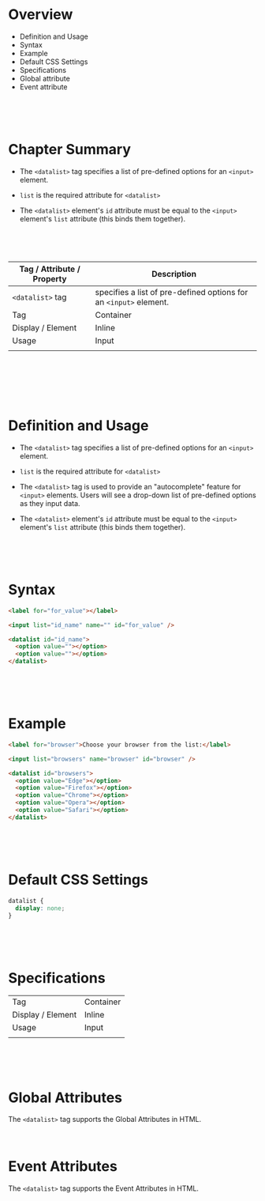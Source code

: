 # Overview

- Definition and Usage
- Syntax
- Example
- Default CSS Settings
- Specifications
- Global attribute
- Event attribute

&nbsp;

&nbsp;

# Chapter Summary

- The `<datalist>` tag specifies a list of pre-defined options for an `<input>` element.

- `list` is the required attribute for `<datalist>`

- The `<datalist>` element's `id` attribute must be equal to the `<input>` element's `list` attribute (this binds them together).

&nbsp;

&nbsp;

| Tag / Attribute / Property | Description                                                       |
| -------------------------- | ----------------------------------------------------------------- |
| `<datalist>` tag           | specifies a list of pre-defined options for an `<input>` element. |
| Tag                        | Container                                                         |
| Display / Element          | Inline                                                            |
| Usage                      | Input                                                             |
|                            |                                                                   |

&nbsp;

&nbsp;

&nbsp;

# Definition and Usage

- The `<datalist>` tag specifies a list of pre-defined options for an `<input>` element.

- `list` is the required attribute for `<datalist>`

- The `<datalist>` tag is used to provide an "autocomplete" feature for `<input>` elements. Users will see a drop-down list of pre-defined options as they input data.

- The `<datalist>` element's `id` attribute must be equal to the `<input>` element's `list` attribute (this binds them together).

&nbsp;

&nbsp;

# Syntax

```html
<label for="for_value"></label>

<input list="id_name" name="" id="for_value" />

<datalist id="id_name">
  <option value=""></option>
  <option value=""></option>
</datalist>
```

&nbsp;

&nbsp;

# Example

```html
<label for="browser">Choose your browser from the list:</label>

<input list="browsers" name="browser" id="browser" />

<datalist id="browsers">
  <option value="Edge"></option>
  <option value="Firefox"></option>
  <option value="Chrome"></option>
  <option value="Opera"></option>
  <option value="Safari"></option>
</datalist>
```

&nbsp;

&nbsp;

# Default CSS Settings

```css
datalist {
  display: none;
}
```

&nbsp;

&nbsp;

# Specifications

|                   |           |
| ----------------- | --------- |
| Tag               | Container |
| Display / Element | Inline    |
| Usage             | Input     |
|                   |           |

&nbsp;

&nbsp;

# Global Attributes

The `<datalist>` tag supports the Global Attributes in HTML.

&nbsp;

# Event Attributes

The `<datalist>` tag supports the Event Attributes in HTML.

